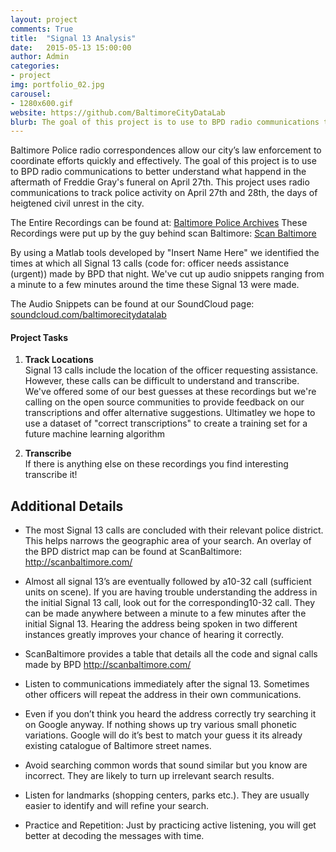 ```yaml
---
layout: project
comments: True
title:  "Signal 13 Analysis"
date:   2015-05-13 15:00:00
author: Admin
categories:
- project
img: portfolio_02.jpg
carousel:
- 1280x600.gif
website: https://github.com/BaltimoreCityDataLab
blurb: The goal of this project is to use to BPD radio communications to better record the civil unrest unfolding in Baltimore in the aftermath of Freddie Gray's funeral on April 27th. This project uses radio communications to track police activity on April 27th and 28th, the days of heigtened civil unrest in the city. 
---
```



Baltimore Police radio correspondences allow our city’s law enforcement to coordinate efforts quickly and effectively. 
The goal of this project is to use to BPD radio communications to better understand what happend in the aftermath of Freddie Gray's funeral on April 27th. This project uses radio communications to track police activity on April 27th and 28th, the days of heigtened civil unrest in the city. 

The Entire Recordings can be found at: <a href="http://www.broadcastify.com/archives/feed/3918">Baltimore Police Archives</a>
These Recordings were put up by the guy behind scan Baltimore: <a href="http://scanbaltimore.com/"> Scan Baltimore </a>

By using a Matlab tools developed by "Insert Name Here" we identified the times at which all Signal 13 calls (code for: officer needs assistance (urgent)) made by BPD that night. We've cut up audio snippets ranging from a minute to a few minutes around the time these Signal 13 were made.

The Audio Snippets can be found at our SoundCloud page: <a href="https://soundcloud.com/baltimorecitydatalab">soundcloud.com/baltimorecitydatalab</a>

#### Project Tasks

1. <strong> Track Locations </strong> <br>
	Signal 13 calls include the location of the officer requesting assistance. However, these calls can be difficult to understand and transcribe. We've offered some of our best guesses at these recordings but we're calling on the open source communities to provide feedback on our transcriptions and offer alternative suggestions. Ultimatley we hope to use a dataset of "correct transcriptions" to create a training set for a future machine learning algorithm 

2.  <strong>Transcribe  </strong> <br>
	If there is anything else on these recordings you find interesting transcribe it!


## Additional Details

* The most Signal 13 calls are concluded with their relevant police district. This helps narrows the geographic area of your search. An overlay of the BPD district map can be found at ScanBaltimore:  http://scanbaltimore.com/

* Almost all signal 13’s are eventually followed by a10-32 call (sufficient units on scene). If you are having trouble understanding the address in the initial Signal 13 call, look out for the corresponding10-32 call. They can be made anywhere between a minute to a few minutes after the initial Signal 13. Hearing the address being spoken in two different instances greatly improves your chance of hearing it correctly. 

* ScanBaltimore provides a table that details all the code and signal calls made by BPD
http://scanbaltimore.com/

* Listen to communications immediately after the signal 13. Sometimes other officers will repeat the address in their own communications. 

* Even if you don’t think you heard the address correctly try searching it on Google anyway. If nothing shows up try various small phonetic variations. Google will do it’s best to match your guess it its already existing catalogue of Baltimore street names. 

* Avoid searching common words that sound similar but you know are incorrect. They are likely to turn up irrelevant search results. 

* Listen for landmarks (shopping centers, parks etc.). They are usually easier to identify and will refine your search. 

* Practice and Repetition: Just by practicing active listening, you will get better at decoding the messages with time. 
